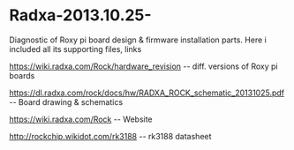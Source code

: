 # Radxa-2013.10.25-
Diagnostic of Roxy pi board design & firmware installation parts.
Here i included all its supporting files, links

https://wiki.radxa.com/Rock/hardware_revision  -- diff. versions of Roxy pi boards

https://dl.radxa.com/rock/docs/hw/RADXA_ROCK_schematic_20131025.pdf  -- Board drawing & schematics 

https://wiki.radxa.com/Rock  -- Website

http://rockchip.wikidot.com/rk3188  -- rk3188 datasheet

